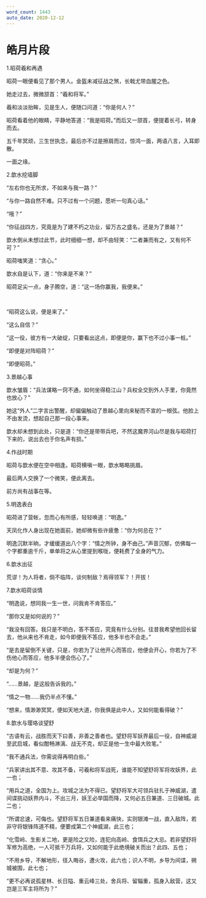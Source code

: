 ```yaml
---
word_count: 1443
auto_date: 2020-12-12
---
```


# 皓月片段

1.昭荷羲和再遇

昭荷一眼便看见了那个男人。金盔未减征战之煞，长戟尤带血腥之色。

她走过去，微微颔首：“羲和将军。”

羲和淡淡抬眸，见是生人，便随口问道：“你是何人？”

昭荷看着他的眼睛，平静地答道：“我是昭荷。”而后又一颔首，便提着长弓，转身而去。

五千年冥顽，三生世执念，最后亦不过是擦肩而过，惊鸿一面，两语八言，入耳即散。

一面之缘。

2.歆水挖墙脚

“左右你也无所求，不如来与我一路？”

“与你一路自然不难。只不过有一个问题，愿听一句真心话。”

“哦？”

“你征战四方，究竟是为了建不朽之功业，留万古之盛名，还是为了景越？”

歆水倒从未想过此节，此时细细一想，却不由轻笑：“二者兼而有之，又有何不可？”

昭荷嗤笑道：“贪心。”

歆水自是认下，道：“你来是不来？”

昭荷足尖一点，身子腾空，道：“这一场你赢我，我便来。”

<br>

“昭荷这么说，便是来了。”

“这么自信？”

“这一役，彼方有一大破绽，只要看出这点，即便是你，赢下也不过小事一桩。”

“即便是对阵昭荷？”

“即便昭荷。”

3.景越心事

歆水皱眉：“兵法谋略一窍不通，如何坐得稳江山？兵权全交到外人手里，你竟然也放心？”

她这“外人”二字言出警醒，却偏偏触动了景越心里向来秘而不宣的一根弦。他脸上不由发烫，想起自己那一段心事来。

歆水却未想到此处，只是道：“你还是带带兵吧，不然这魔界河山尽是我与昭荷打下来的，说出去也于你名声有损。”

4.作战时期

昭荷与歆水便在空中相逢。昭荷横嗔一眼，歆水略略挑眉。

最后两人交换了一个微笑，便此离去。

前方尚有战事在等。

5.明逸表白

昭荷进了营帐，忽而心有所感，轻轻唤道：“明逸。”

天凤化作人身出现在她面前，她却微有些许疲惫：“你为何总在？”

明逸沉默半晌，才缓缓道出八个字：“情之所钟，身不由己。”声音沉郁，仿佛每一个字都重逾千斤，单单将之从心里提到喉咙，便耗费了全身的气力。

6.歆水出征

荒谬！为人将者，倘不临阵，谈何制敌？焉得领军？！开拔！

7.歆水昭荷谈情

“明逸说，想同我一生一世，问我肯不肯答应。”

“那你又是如何说的？”

“我没有回答。我只是不明白，答不答应，究竟有什么分别。往昔我希望他回长留去，他从来也不肯走，如今即便我不答应，他多半也不会走。”

“是去是留倒不关键，只是，你若为了让他开心而答应，他便会开心，你若为了不伤他心而答应，他多半便会伤心了。”

“却是为何？”

“……景越，是这般告诉我的。”

“情之一物……我仍半点不懂。”

“想来，情渺渺冥冥，便如天地大道，你我俱是此中人，又如何能看得破？”

8.歆水与璎珞谈望舒

“古语有云，战胜而天下曰善，非善之善者也。望舒将军妖界最后一役，自神威湖至武启城，看似酣畅淋漓、战无不克，却正是他一生中最大败笔。”

“我不通兵法，你需说得再明白些。”

“兵家讲出其不意、攻其不备，可羲和将军战死，谁能不知望舒将军将攻妖界，此一也；

“用兵之道，全国为上。攻城之法为不得已。望舒将军大可领兵驻扎于神威湖，遣间谍挑动妖界内斗，不出三月，妖王必举国而降，又何必五日兼道、三日破城。此二也；

“所谓忿速，可侮也。望舒将军五日兼道看来痛快，实则银滩一战，直入敌阵，若非守将银锋阵道不精，便要成第二个神威湖，此三也；

“化雪岭、生影关二地，更是险之又险，连犯向高岭、食饵兵之大忌。若非望舒将军修为高绝，一人可抵千万兵将，又如何能于此绝境破关而出？此四、五也；

“不用乡导，不解地形，径入晦谷，遭火攻，此六也；识人不明，乡导为间谍，朔城被围，此七也；

“更不必再说孤星林、长日隘、重云峰三处，舍兵将、留辎重，孤身入敌营，这又岂是三军主将所为？”
